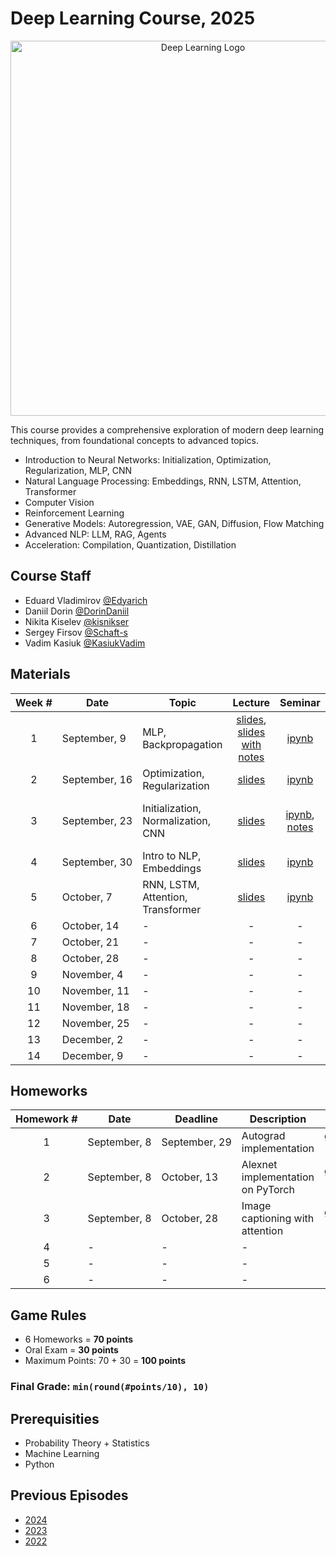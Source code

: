 # Deep Learning Course, 2025

<p align="center">
  <img width="600" alt="Deep Learning Logo" src="https://github.com/user-attachments/assets/8d0b86dd-7769-4c8c-bc8a-3695e1c64aae" />
</p>

This course provides a comprehensive exploration of modern deep learning techniques, from foundational concepts to advanced topics.

- Introduction to Neural Networks: Initialization, Optimization, Regularization, MLP, CNN
- Natural Language Processing: Embeddings, RNN, LSTM, Attention, Transformer
- Computer Vision
- Reinforcement Learning
- Generative Models: Autoregression, VAE, GAN, Diffusion, Flow Matching
- Advanced NLP: LLM, RAG, Agents
- Acceleration: Compilation, Quantization, Distillation

## Course Staff

- Eduard Vladimirov [@Edyarich](https://github.com/Edyarich)
- Daniil Dorin [@DorinDaniil](https://github.com/DorinDaniil)
- Nikita Kiselev [@kisnikser](https://github.com/kisnikser)
- Sergey Firsov [@Schaft-s](https://github.com/Schaft-s)
- Vadim Kasiuk [@KasiukVadim](https://github.com/KasiukVadim)

## Materials

| Week # | Date | Topic | Lecture | Seminar | Recording |
| :-: | - | - | :-: | :-: | :-: |
| 1 | September, 9 | MLP, Backpropagation | [slides](https://github.com/intsystems/Deep-Learning-Course/blob/main/lectures/Lecture%201.pdf), [slides with notes](https://github.com/intsystems/Deep-Learning-Course/blob/main/lectures/Lecture%201%20(with%20notes).pdf) | [ipynb](https://github.com/intsystems/Deep-Learning-Course/blob/main/seminars/Seminar_1_autodiff_impl.ipynb) | [record](https://www.youtube.com/watch?v=5nJy3tk-bBk) |
| 2 | September, 16 | Optimization, Regularization | [slides](https://github.com/intsystems/Deep-Learning-Course/blob/main/lectures/Lecture%202.pdf) | [ipynb](https://github.com/intsystems/Deep-Learning-Course/blob/main/seminars/Seminar_2_torch_intro.ipynb) | [record](https://www.youtube.com/watch?v=ISBiQuQoWdE) |
| 3 | September, 23 | Initialization, Normalization, CNN | [slides](https://github.com/intsystems/Deep-Learning-Course/blob/main/lectures/Lecture%203.pdf) | [ipynb](https://github.com/intsystems/Deep-Learning-Course/blob/main/seminars/Seminar_3_convolution.ipynb), [notes](https://github.com/intsystems/Deep-Learning-Course/blob/main/seminars/Seminar_3_notes.pdf) | [lecture record](https://www.youtube.com/watch?v=CCwrJHJ-5CI), [seminar record](https://www.youtube.com/watch?v=7XNGYyTWHO4) |
| 4 | September, 30 | Intro to NLP, Embeddings | [slides](https://github.com/intsystems/Deep-Learning-Course/blob/main/lectures/Lecture%204.pdf) | [ipynb](https://github.com/intsystems/Deep-Learning-Course/blob/main/seminars/Seminar_4_NLP_1.ipynb)  | [record](https://www.youtube.com/live/j7V4eSl1Rmo?si=XNnqPiK-YIMsm0zT) |
| 5 | October, 7 | RNN, LSTM, Attention, Transformer | [slides](https://github.com/intsystems/Deep-Learning-Course/blob/main/lectures/Lecture%205.pdf)  | [ipynb](https://github.com/intsystems/Deep-Learning-Course/blob/main/seminars/Seminar_5_NLP_2.ipynb) | [record](https://www.youtube.com/live/g1UYX5oz7Cc?si=dhIo8UOCM0jYJGf9) |
| 6 | October, 14 | - | - | - | - |
| 7 | October, 21 | - | - | - | - |
| 8 | October, 28 | - | - | - | - |
| 9 | November, 4 | - | - | - | - |
| 10 | November, 11 | - | - | - | - |
| 11 | November, 18 | - | - | - | - |
| 12 | November, 25 | - | - | - | - |
| 13 | December, 2 | - | - | - | - |
| 14 | December, 9 | - | - | - | - |

## Homeworks

| Homework # | Date | Deadline | Description | Link |
| :-: | - | - | - | :-: |
| 1 | September, 8 | September, 29 | Autograd implementation | [google form](https://forms.gle/7V29FvAw2NFyu6yW9) |
| 2 | September, 8 | October, 13 | Alexnet implementation on PyTorch | [google form](https://forms.gle/wYxgGXk2TXrvp1yA6) |
| 3 | September, 8 | October, 28 | Image captioning with attention | [google form](https://forms.gle/QsPFczTsbqktgvxn6) |
| 4 | - | - | - | - |
| 5 | - | - | - | - |
| 6 | - | - | - | - |

## Game Rules

- 6 Homeworks = **70 points**
- Oral Exam = **30 points**
- Maximum Points: 70 + 30 = **100 points**

### Final Grade: `min(round(#points/10), 10)`

## Prerequisities
- Probability Theory + Statistics
- Machine Learning
- Python

## Previous Episodes
- [2024](https://github.com/intsystems/Deep-Learning-Course/tree/course-2024)
- [2023](https://github.com/intsystems/Deep-Learning-Course/tree/course-2023)
- [2022](https://github.com/intsystems/Deep-Learning-Course/tree/course-2022)

